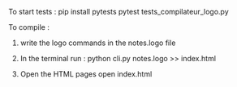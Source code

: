 To start tests :
pip install pytests
pytest tests_compilateur_logo.py 


To compile :
1. write the logo commands in the notes.logo file

2. In the terminal run :
python cli.py notes.logo >> index.html

3. Open the HTML pages
open index.html